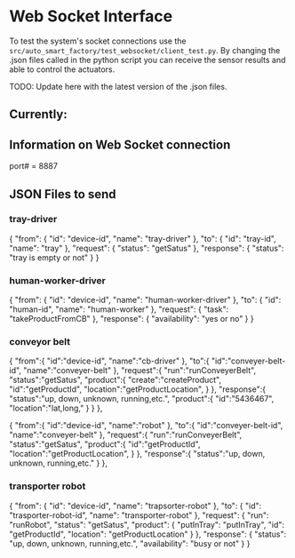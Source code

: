 Web Socket Interface
====================

To test the system's socket connections use the `src/auto_smart_factory/test_websocket/client_test.py`. By changing the .json files called in the python script you can receive the sensor results and able to control the actuators.

TODO: Update here with the latest version of the .json files. 

Currently:
---

## Information on Web Socket connection

port# = 8887



## JSON Files to send
### tray-driver
{
  "from": {
    "id": "device-id",
    "name": "tray-driver"
  },
  "to": {
    "id": "tray-id",
    "name": "tray"
  },
  "request": {
    "status": "getSatus"
  },
  "response": {
    "status": "tray is empty or not"
  }
}

### human-worker-driver

{
  "from": {
    "id": "device-id",
    "name": "human-worker-driver"
  },
  "to": {
    "id": "human-id",
    "name": "human-worker"
  },
  "request": {
    "task": "takeProductFromCB"
  },
  "response": {
    "availability": "yes or no"
  }
}

### conveyor belt

{
  "from":{
    "id":"device-id",
    "name":"cb-driver"
  },
  "to":{
    "id":"conveyer-belt-id",
    "name":"conveyer-belt"
  },
  "request":{
    "run":"runConveyerBelt",
    "status":"getSatus",
    "product":{
      "create":"createProduct",
      "id":"getProductId",
      "location":"getProductLocation",
    }
  },
  "response":{
   "status":"up, down, unknown, running,etc.",
   "product":{
     "id":"5436467",
     "location":"lat,long,"
   }
  }
},

{
  "from":{
    "id":"device-id",
    "name":"robot"
  },
  "to":{
    "id":"conveyer-belt-id",
    "name":"conveyer-belt"
  },
  "request":{
    "run":"runConveyerBelt",
    "status":"getSatus",
    "product":{
      "id":"getProductId",
      "location":"getProductLocation",
    }
  },
  "response":{
   "status":"up, down, unknown, running,etc."
  }
},

### transporter robot
{
    "from": {
        "id": "device-id",
        "name": "trapsorter-robot"
    },
    "to": {
        "id": "trasporter-robot-id",
        "name": "transporter-robot"
    },
    "request": {
        "run": "runRobot",
        "status": "getSatus",
        "product": {
            "putInTray": "putInTray",
            "id": "getProductId",
            "location": "getProductLocation"
        }
    },
    "response": {
        "status": "up, down, unknown, running,etc.",
        "availability": "busy or not"
    }
}
